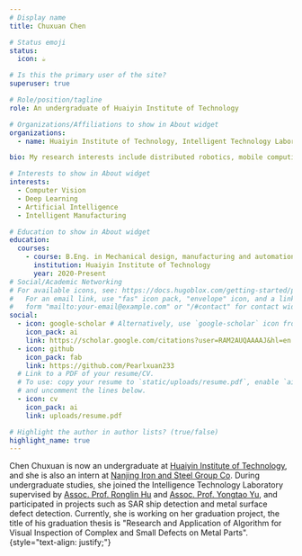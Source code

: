 ```yaml
---
# Display name
title: Chuxuan Chen

# Status emoji
status:
  icon: ☕️

# Is this the primary user of the site?
superuser: true

# Role/position/tagline
role: An undergraduate of Huaiyin Institute of Technology

# Organizations/Affiliations to show in About widget
organizations:
  - name: Huaiyin Institute of Technology, Intelligent Technology Laboratory in the School of Computer Science

bio: My research interests include distributed robotics, mobile computing and programmable matter.

# Interests to show in About widget
interests:
  - Computer Vision
  - Deep Learning
  - Artificial Intelligence
  - Intelligent Manufacturing

# Education to show in About widget
education:
  courses:
    - course: B.Eng. in Mechanical design, manufacturing and automation
      institution: Huaiyin Institute of Technology
      year: 2020-Present
# Social/Academic Networking
# For available icons, see: https://docs.hugoblox.com/getting-started/page-builder/#icons
#   For an email link, use "fas" icon pack, "envelope" icon, and a link in the
#   form "mailto:your-email@example.com" or "/#contact" for contact widget.
social:
  - icon: google-scholar # Alternatively, use `google-scholar` icon from `ai` icon pack
    icon_pack: ai
    link: https://scholar.google.com/citations?user=RAM2AUQAAAAJ&hl=en
  - icon: github
    icon_pack: fab
    link: https://github.com/Pearlxuan233
  # Link to a PDF of your resume/CV.
  # To use: copy your resume to `static/uploads/resume.pdf`, enable `ai` icons in `params.yaml`,
  # and uncomment the lines below.
  - icon: cv
    icon_pack: ai
    link: uploads/resume.pdf

# Highlight the author in author lists? (true/false)
highlight_name: true
---
```


Chen Chuxuan is now an undergraduate at [Huaiyin Institute of Technology](https://www.hyit.edu.cn/), and she is also an intern at [Nanjing Iron and Steel Group Co](http://www.njsteel.com.cn/). During undergraduate studies, she joined the Intelligence Technology Laboratory supervised by [Assoc. Prof. Ronglin Hu](https://gd.hyit.edu.cn/zszq/dsjj/hxgc/dsjyszhg/hrl.htm) and [Assoc. Prof. Yongtao Yu](https://scholar.google.cz/citations?user=sY1AFdAAAAAJ&hl=zh-CN), and participated in projects such as SAR ship detection and metal surface defect detection. Currently, she is working on her graduation project, the title of his graduation thesis is "Research and Application of Algorithm for Visual Inspection of Complex and Small Defects on Metal Parts".
{style="text-align: justify;"}

